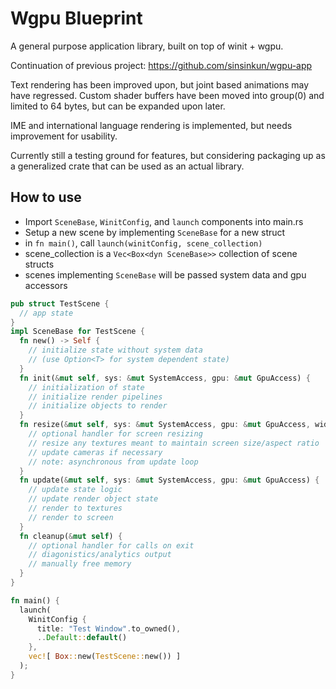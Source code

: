 # Wgpu Blueprint

A general purpose application library, built on top of winit + wgpu.

Continuation of previous project: https://github.com/sinsinkun/wgpu-app

Text rendering has been improved upon, but joint based animations may
have regressed. Custom shader buffers have been moved into group(0) and
limited to 64 bytes, but can be expanded upon later.

IME and international language rendering is implemented, but needs improvement
for usability.

Currently still a testing ground for features, but considering packaging up as
a generalized crate that can be used as an actual library.

## How to use

- Import `SceneBase`, `WinitConfig`, and `launch` components into main.rs
- Setup a new scene by implementing `SceneBase` for a new struct
- in `fn main()`, call `launch(winitConfig, scene_collection)`
- scene_collection is a `Vec<Box<dyn SceneBase>>` collection of scene structs
- scenes implementing `SceneBase` will be passed system data and gpu accessors 

```rust
pub struct TestScene {
  // app state
}
impl SceneBase for TestScene {
  fn new() -> Self {
    // initialize state without system data
    // (use Option<T> for system dependent state)
  }
  fn init(&mut self, sys: &mut SystemAccess, gpu: &mut GpuAccess) {
    // initialization of state
    // initialize render pipelines
    // initialize objects to render
  }
  fn resize(&mut self, sys: &mut SystemAccess, gpu: &mut GpuAccess, width: u32, height: u32) {
    // optional handler for screen resizing
    // resize any textures meant to maintain screen size/aspect ratio
    // update cameras if necessary
    // note: asynchronous from update loop
  }
  fn update(&mut self, sys: &mut SystemAccess, gpu: &mut GpuAccess) {
    // update state logic
    // update render object state
    // render to textures
    // render to screen
  }
  fn cleanup(&mut self) {
    // optional handler for calls on exit
    // diagonistics/analytics output
    // manually free memory
  }
}

fn main() {
  launch(
    WinitConfig {
      title: "Test Window".to_owned(),
      ..Default::default()
    },
    vec![ Box::new(TestScene::new()) ]
  );
}
```
